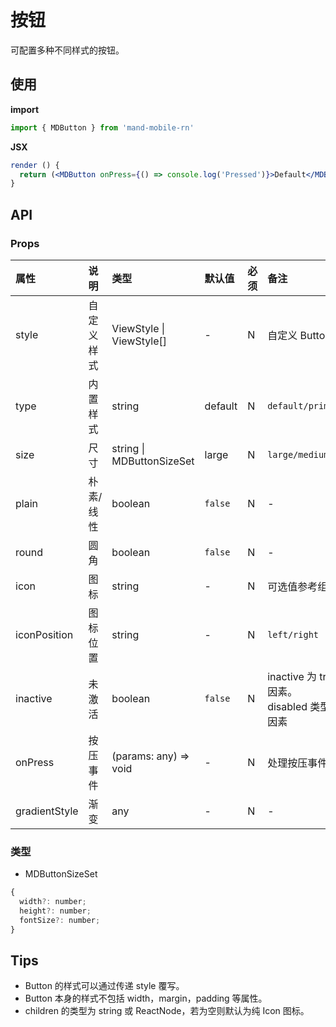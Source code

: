# 按钮

可配置多种不同样式的按钮。

## 使用

**import**

```js
import { MDButton } from 'mand-mobile-rn'
```

**JSX**

```jsx
render () {
  return (<MDButton onPress={() => console.log('Pressed')}>Default</MDButton>)
}
```

## API

### Props

| 属性         | 说明       | 类型                      | 默认值  | 必须 | 备注                                                                                        |
| :----------- | :--------- | :------------------------ | :------ | :--- | :------------------------------------------------------------------------------------------ |
| style        | 自定义样式 | ViewStyle \| ViewStyle[]  | -       | N    | 自定义 Button 样式                                                                          |
| type         | 内置样式   | string                    | default | N    | `default/primary/warning/disabled/link`                                                     |
| size         | 尺寸       | string \| MDButtonSizeSet | large   | N    | `large/medium/small/`                                                                       |
| plain        | 朴素/线性  | boolean                   | `false` | N    | -                                                                                           |
| round        | 圆角       | boolean                   | `false` | N    | -                                                                                           |
| icon         | 图标       | string                    | -       | N    | 可选值参考组件 Icon                                                                         |
| iconPosition | 图标位置   | string                    | -       | N    | `left/right`                                                                                |
| inactive     | 未激活     | boolean                   | `false` | N    | inactive 为 true 用于表单校验无效等主观因素。<br> disabled 类型用于无权限或无库存等客观因素 |
| onPress      | 按压事件   | (params: any) => void     | -       | N    | 处理按压事件                                                                                |
| gradientStyle | 渐变     | any                       | -       | N    | -    |

### 类型

- MDButtonSizeSet

```js
{
  width?: number;
  height?: number;
  fontSize?: number;
}
```

## Tips

- Button 的样式可以通过传递 style 覆写。
- Button 本身的样式不包括 width，margin，padding 等属性。
- children 的类型为 string 或 ReactNode，若为空则默认为纯 Icon 图标。

